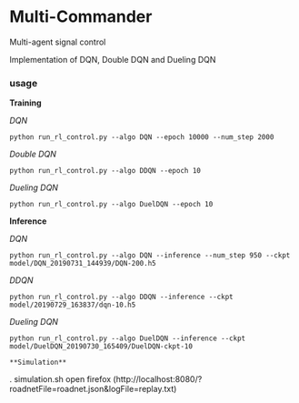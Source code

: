 # Multi-Commander
Multi-agent signal control

Implementation of DQN, Double DQN and Dueling DQN

### usage
**Training**

*DQN*
```
python run_rl_control.py --algo DQN --epoch 10000 --num_step 2000
```
*Double DQN*
```
python run_rl_control.py --algo DDQN --epoch 10 
```
*Dueling DQN*
```
python run_rl_control.py --algo DuelDQN --epoch 10
```

**Inference**

*DQN*
```
python run_rl_control.py --algo DQN --inference --num_step 950 --ckpt model/DQN_20190731_144939/DQN-200.h5
```
*DDQN*
```
python run_rl_control.py --algo DDQN --inference --ckpt model/20190729_163837/dqn-10.h5
```

*Dueling DQN*
```
python run_rl_control.py --algo DuelDQN --inference --ckpt model/DuelDQN_20190730_165409/DuelDQN-ckpt-10

**Simulation**
```
. simulation.sh
open firefox (http://localhost:8080/?roadnetFile=roadnet.json&logFile=replay.txt)
```


